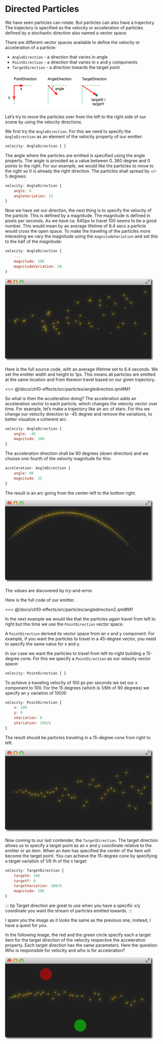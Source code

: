 # Directed Particles

We have seen particles can rotate. But particles can also have a trajectory. The trajectory is specified as the velocity or acceleration of particles defined by a stochastic direction also named a vector space.

There are different vector spaces available to define the velocity or acceleration of a particle:

* `AngleDirection` - a direction that varies in angle
* `PointDirection` - a direction that varies in x and y components
* `TargetDirection` - a direction towards the target point

![image](./assets/particle_directions.png)

Let’s try to move the particles over from the left to the right side of our scene by using the velocity directions.

We first try the `AngleDirection`. For this we need to specify the `AngleDirection` as an element of the velocity property of our emitter:

```qml
velocity: AngleDirection { }
```

The angle where the particles are emitted is specified using the angle property. The angle is provided as a value between 0..360 degree and 0 points to the right. For our example, we would like the particles to move to the right so 0 is already the right direction. The particles shall spread by +/- 5 degrees:

```qml
velocity: AngleDirection {
    angle: 0
    angleVariation: 15
}
```

Now we have set our direction, the next thing is to specify the velocity of the particle. This is defined by a magnitude. The magnitude is defined in pixels per seconds. As we have ca. 640px to travel 100 seems to be a good number. This would mean by an average lifetime of 6.4 secs a particle would cross the open space. To make the traveling of the particles more interesting we vary the magnitude using the `magnitudeVariation` and set this to the half of the magnitude:

```qml
velocity: AngleDirection {
    ...
    magnitude: 100
    magnitudeVariation: 50
}
```

![image](./assets/angledirection.png)

Here is the full source code, with an average lifetime set to 6.4 seconds. We set the emitter width and height to 1px. This means all particles are emitted at the same location and from thereon travel based on our given trajectory.

<<< @/docs/ch10-effects/src/particles/angledirection.qml#M1

So what is then the acceleration doing? The acceleration adds an acceleration vector to each particle, which changes the velocity vector over time. For example, let’s make a trajectory like an arc of stars. For this we change our velocity direction to -45 degree and remove the variations, to better visualize a coherent arc:

```qml
velocity: AngleDirection {
    angle: -45
    magnitude: 100
}
```

The acceleration direction shall be 90 degrees (down direction) and we choose one-fourth of the velocity magnitude for this:

```qml
acceleration: AngleDirection {
    angle: 90
    magnitude: 25
}
```

The result is an arc going from the center-left to the bottom right.

![image](./assets/angledirection2.png)

The values are discovered by try-and-error.

Here is the full code of our emitter.

<<< @/docs/ch10-effects/src/particles/angledirection2.qml#M1

In the next example we would like that the particles again travel from left to right but this time we use the `PointDirection` vector space.

A `PointDirection` derived its vector space from an x and y component. For example, if you want the particles to travel in a 45-degree vector, you need to specify the same value for x and y.

In our case we want the particles to travel from left-to-right building a 15-degree cone. For this we specify a `PointDirection` as our velocity vector space:

```qml
velocity: PointDirection { }
```

To achieve a traveling velocity of 100 px per seconds we set our x component to 100. For the 15 degrees (which is 1/6th of 90 degrees) we specify an y variation of 100/6:

```qml
velocity: PointDirection {
    x: 100
    y: 0
    xVariation: 0
    yVariation: 100/6
}
```

The result should be particles traveling in a 15-degree cone from right to left.

![image](./assets/pointdirection.png)

Now coming to our last contender, the `TargetDirection`. The target direction allows us to specify a target point as an x and y coordinate relative to the emitter or an item. When an item has specified the center of the item will become the target point. You can achieve the 15-degree cone by specifying a target variation of 1/6 th of the x target:

```qml
velocity: TargetDirection {
    targetX: 100
    targetY: 0
    targetVariation: 100/6
    magnitude: 100
}
```

::: tip
Target direction are great to use when you have a specific x/y coordinate you want the stream of particles emitted towards.
:::

I spare you the image as it looks the same as the previous one, instead, I have a quest for you.

In the following image, the red and the green circle specify each a target item for the target direction of the velocity respective the acceleration property. Each target direction has the same parameters. Here the question: Who is responsible for velocity and who is for acceleration?

![image](./assets/directionquest.png)
